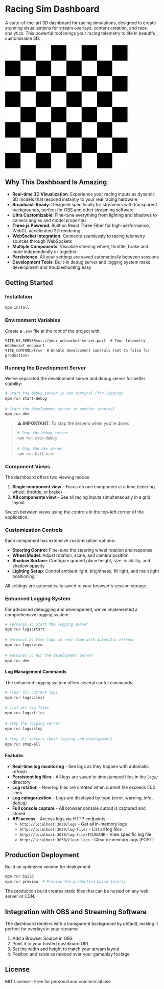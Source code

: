 # Racing Sim Dashboard

A state-of-the-art 3D dashboard for racing simulations, designed to create stunning visualizations for stream overlays, content creation, and race analytics. This powerful tool brings your racing telemetry to life in beautiful, customizable 3D.

![Racing Dashboard](public/placeholder.jpg)

## Why This Dashboard Is Amazing

- **Real-time 3D Visualization**: Experience your racing inputs as dynamic 3D models that respond instantly to your real racing hardware
- **Broadcast-Ready**: Designed specifically for streamers with transparent backgrounds, perfect for OBS and other streaming software
- **Ultra Customizable**: Fine-tune everything from lighting and shadows to camera angles and model properties
- **Three.js Powered**: Built on React Three Fiber for high-performance, WebGL-accelerated 3D rendering
- **WebSocket Integration**: Connects seamlessly to racing telemetry sources through WebSockets
- **Multiple Components**: Visualize steering wheel, throttle, brake and more independently or together
- **Persistence**: All your settings are saved automatically between sessions
- **Development Tools**: Built-in debug server and logging system make development and troubleshooting easy

## Getting Started

### Installation

```bash
npm install
```

### Environment Variables

Create a `.env` file at the root of the project with:

```
VITE_WS_SERVER=ws://your-websocket-server:port  # Your telemetry WebSocket endpoint
VITE_CONTROL=true  # Enable development controls (set to false for production)
```

### Running the Development Server

We've separated the development server and debug server for better stability:

```bash
# Start the debug server in one terminal (for logging)
npm run start-debug

# Start the development server in another terminal
npm run dev
```

> ⚠️ **IMPORTANT**: To stop the servers when you're done:
>
> ```bash
> # Stop the debug server
> npm run stop-debug
> 
> # Stop the dev server
> npm run kill-vite
> ```

### Component Views

The dashboard offers two viewing modes:

1. **Single component view** - Focus on one component at a time (steering wheel, throttle, or brake)
2. **All components view** - See all racing inputs simultaneously in a grid layout

Switch between views using the controls in the top-left corner of the application.

### Customization Controls

Each component has extensive customization options:

- **Steering Control**: Fine-tune the steering wheel rotation and response
- **Wheel Model**: Adjust rotation, scale, and camera position
- **Shadow Surface**: Configure ground plane height, size, visibility, and shadow opacity
- **Lighting Setup**: Control ambient light, brightness, fill light, and main light positioning

All settings are automatically saved to your browser's session storage.

### Enhanced Logging System

For advanced debugging and development, we've implemented a comprehensive logging system:

```bash
# Terminal 1: Start the logging server
npm run logs:start

# Terminal 2: View logs in real-time with automatic refresh
npm run logs:view

# Terminal 3: Run the development server
npm run dev
```

#### Log Management Commands

The enhanced logging system offers several useful commands:

```bash
# Clear all current logs
npm run logs:clear

# List all log files
npm run logs:files

# Stop the logging server
npm run logs:stop

# Stop all servers (both logging and development)
npm run stop-all
```

#### Features

- **Real-time log monitoring** - See logs as they happen with automatic refresh
- **Persistent log files** - All logs are saved to timestamped files in the `logs/` directory
- **Log rotation** - New log files are created when current file exceeds 500 lines
- **Log categorization** - Logs are displayed by type (error, warning, info, debug)
- **Full console capture** - All browser console output is captured and stored
- **API access** - Access logs via HTTP endpoints:
  - `http://localhost:3030/logs` - Get all in-memory logs
  - `http://localhost:3030/log-files` - List all log files
  - `http://localhost:3030/log-file/FILENAME` - View specific log file
  - `http://localhost:3030/clear-logs` - Clear in-memory logs (POST)

## Production Deployment

Build an optimized version for deployment:

```bash
npm run build
npm run preview  # Preview the production build locally
```

The production build creates static files that can be hosted on any web server or CDN.

## Integration with OBS and Streaming Software

The dashboard renders with a transparent background by default, making it perfect for overlays in your streams:

1. Add a Browser Source in OBS 
2. Point it to your hosted dashboard URL
3. Set the width and height to match your stream layout
4. Position and scale as needed over your gameplay footage

## License

MIT License - Free for personal and commercial use
